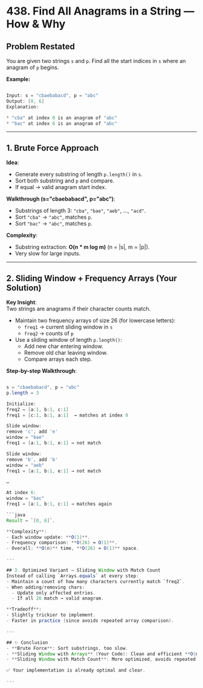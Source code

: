 
# 438. Find All Anagrams in a String — How & Why

## Problem Restated

You are given two strings `s` and `p`. Find all the start indices in `s` where an anagram of `p` begins.

**Example:**

```java

Input: s = "cbaebabacd", p = "abc"
Output: [0, 6]
Explanation:

* "cba" at index 0 is an anagram of "abc"
* "bac" at index 6 is an anagram of "abc"

```

---

## 1. Brute Force Approach

**Idea**:  

- Generate every substring of length `p.length()` in `s`.
- Sort both substring and `p` and compare.  
- If equal → valid anagram start index.

**Walkthrough (s="cbaebabacd", p="abc")**:

- Substrings of length 3: `"cba"`, `"bae"`, `"aeb"`, …, `"acd"`.
- Sort `"cba"` → `"abc"`, matches `p`.
- Sort `"bac"` → `"abc"`, matches `p`.

**Complexity**:

- Substring extraction: **O(n * m log m)** (n = |s|, m = |p|).
- Very slow for large inputs.

---

## 2. Sliding Window + Frequency Arrays (Your Solution)

**Key Insight**:  
Two strings are anagrams if their character counts match.  

- Maintain two frequency arrays of size 26 (for lowercase letters):
  - `freq1` → current sliding window in `s`
  - `freq2` → counts of `p`
- Use a sliding window of length `p.length()`:
  - Add new char entering window.
  - Remove old char leaving window.
  - Compare arrays each step.

**Step-by-step Walkthrough**:

```java

s = "cbaebabacd", p = "abc"
p.length = 3

Initialize:
freq2 = [a:1, b:1, c:1]
freq1 = [c:1, b:1, a:1]  → matches at index 0

Slide window:
remove 'c', add 'e'
window = "bae"
freq1 = [a:1, b:1, e:1] → not match

Slide window:
remove 'b', add 'b'
window = "aeb"
freq1 = [a:1, b:1, e:1] → not match

…

At index 6:
window = "bac"
freq1 = [a:1, b:1, c:1] → matches again

```java
Result = `[0, 6]`.

**Complexity**:
- Each window update: **O(1)**.
- Frequency comparison: **O(26) ≈ O(1)**.
- Overall: **O(n)** time, **O(26) ≈ O(1)** space.

---

## 3. Optimized Variant — Sliding Window with Match Count
Instead of calling `Arrays.equals` at every step:
- Maintain a count of how many characters currently match `freq2`.
- When adding/removing chars:
  - Update only affected entries.
  - If all 26 match → valid anagram.

**Tradeoff**:
- Slightly trickier to implement.
- Faster in practice (since avoids repeated array comparison).

---

## ✨ Conclusion
- **Brute Force**: Sort substrings, too slow.  
- **Sliding Window with Arrays** (Your Code): Clean and efficient **O(n)**.  
- **Sliding Window with Match Count**: More optimized, avoids repeated full-array checks.  

✅ Your implementation is already optimal and clear.

---
